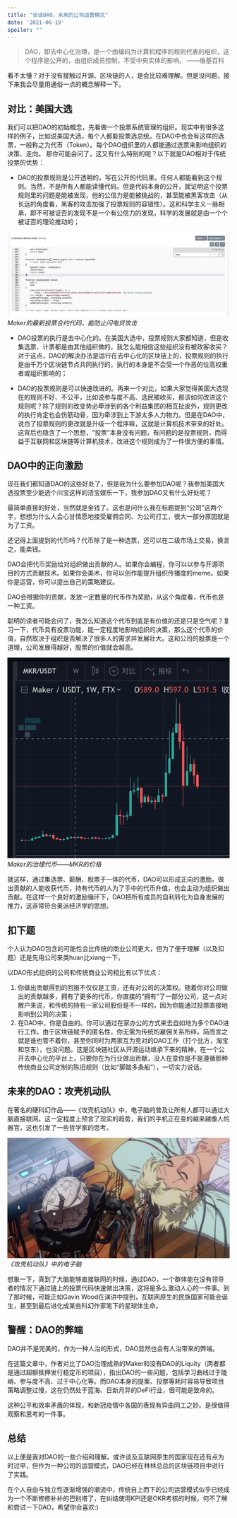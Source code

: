 ```yaml
---
title: "谈谈DAO，未来的公司运营模式"
date: '2021-06-19'
spoiler: ""
---
```


> DAO，即去中心化治理，是一个由编码为计算机程序的规则代表的组织，这个程序是公开的，由组织成员控制，不受中央实体的影响。 ——维基百科

看不太懂？对于没有接触过开源、区块链的人，是会比较难理解。但是没问题，接下来我会尽量用通俗一点的概念解释一下。

## 对比：美国大选

我们可以把DAO的初始概念，先看做一个投票系统管理的组织。现实中有很多这样的例子，比如说美国大选，每个人都能投票选总统。在DAO中也会有这样的选票，一般称之为代币（Token）。每个DAO组织里的人都能通过选票来影响组织的决策、走向。 那你可能会问了，这又有什么特别的呢？以下就是DAO相对于传统投票的优势：

- DAO的投票规则是公开透明的，写在公开的代码里。任何人都能看到这个规则。当然，不是所有人都能读懂代码。但是代码本身的公开，就证明这个投票规则里的问题是能被发现，他的公信力是能被挑战的，甚至能被黑客攻击（从长远的角度看，黑客的攻击加强了投票规则的容错性）。这和科学主义一脉相承，即不可被证否的发现不是一个有公信力的发现，科学的发展就是由一个个被证否的理论推动的；

![Maker的最新投票合约代码，能防止闪电贷攻击](./makerdao-vote-to-avoid-flashloan-attack.png)
*Maker的最新投票合约代码，能防止闪电贷攻击*

- DAO投票的执行是去中心化的。在美国大选中，投票规则大家都知道，但是收集选票、计票都是由其他组织做的，我怎么能相信这些组织没有被政客收买？对于这点，DAO的解决办法是运行在去中心化的区块链上的，投票规则的执行是由千万个区块链节点共同执行的，执行的本身是不会受一个作恶的位高权重者或组织影响的；

- DAO的投票规则是可以快速改进的。再来一个对比，如果大家觉得美国大选现在的规则不好、不公平，比如说参与度不高、选民被收买，那该如何改进这个规则呢？除了规则的改变势必牵涉到的各个利益集团的相互扯皮外，规则更改的执行肯定也会伤筋动骨，因为牵涉到上下游太多人力物力。但是在DAO中，说白了投票规则的更改就是升级一个程序嘛，这就是计算机技术带来的好处。这背后也隐含了一个思想，“投票”本身没有问题，有问题的是投票规则，而得益于互联网和区块链等计算机技术，改进这个规则成为了一件很方便的事情。

## DAO中的正向激励

现在我们都知道DAO的这些好处了，但是我为什么要参加DAO呢？我参加美国大选投票至少能选个川宝这样的活宝娱乐一下，我参加DAO又有什么好处呢？

最简单直接的好处，当然就是金钱了。这也是问什么我在标题提到“公司”这两个字，想想为什么人会心甘情愿地接受雇佣合同、为公司打工，很大一部分原因就是为了工资。 

还记得上面提到的代币吗？代币除了是一种选票，还可以在二级市场上交易，换言之，能卖钱。

DAO会把代币奖励给对组织做出贡献的人。如果你会编程，你可以以参与开源项目的方式贡献技术。如果你会美术，你可以创作能提升组织传播度的meme。如果你是运营，你可以提出自己的策略建议。 

DAO会根据你的贡献，发放一定数量的代币作为奖励，从这个角度看，代币也是一种工资。 

聪明的读者可能会问了，我怎么知道这个代币到底是有价值的还是只是空气呢？复习一下，代币具有投票功能，能一定程度地影响组织的决策，那么这个代币的价值，自然取决于组织是否解决了很多人的需求并发展壮大。这和公司的股票是一个道理，公司发展得越好，股票的价值就会越高。

![Maker的治理代币——MKR的价格](./mkr-price.png)
*Maker的治理代币——MKR的价格*

就这样，通过集选票、薪酬、股票于一体的代币，DAO可以形成正向的激励。做出贡献的人能收获代币，持有代币的人为了手中的代币升值，也会主动为组织做出贡献。在这样一个良好的激励循环下，DAO把所有成员的自利转化为自身发展的推力，这非常符合奥派经济学的思想。

## 扣下题

个人认为DAO包含的可能性会比传统的商业公司更大，但为了便于理解（以及扣题）还是先用公司来类huan比xiang一下。

以DAO形式组织的公司和传统商业公司相比有以下优点：

1. 你做出贡献得到的回报不仅仅是工资，还有对公司的决策权。随着你对公司做出的贡献越多，拥有了更多的代币，你直接的“拥有”了一部分公司，这一点对散户来说，和传统的持有一家公司股份是不一样的，因为你能通过投票直接地影响到公司的决策；
2. 在DAO中，你是自由的。你可以通过在家办公的方式来去自如地为多个DAO进行工作。由于区块链赋予的匿名性，你无需为传统的雇佣关系所绊。简而言之就是谁也管不着你，甚至你同时为两家互为竞对的DAO工作（打个比方，淘宝和京东），也没问题。这是区块链社区从开源运动继承下来的精神，在一个公开去中心化的平台上，只要你在为行业做出贡献，没人在意你是不是遵循那种传统商业公司定制的陈旧规则（比如“脚踏多条船”），一切实力说话。

## 未来的DAO：攻壳机动队

在著名的硬科幻作品——《攻壳机动队》中，电子脑的普及让所有人都可以通过大脑直接联网。这一定程度上预言了现实的趋势，我们的手机正在变的越来越像人的器官，这也引发了一些哲学家的思考。

![攻壳机动队中的电子脑](./ghost-in-the-shell.jpeg)
*《攻壳机动队》中的电子脑*

想象一下，真到了大脑能够直接联网的时候，通过DAO，一个群体能在没有领导者的情况下通过链上的投票代码快速做出决策，这将是多么激动人心的一件事。到了那时候，可能正如Gavin Wood在演讲中提到，互联网原生的民族国家可能会诞生，甚至到最后进化成某些科幻作家笔下的星球体生命。

## 警醒：DAO的弊端

DAO并不是完美的，作为一种人治的形式，DAO显然也会有人治带来的弊端。

在这篇文章中，作者对比了DAO治理成熟的Maker和没有DAO的Liquity（两者都是通过超额抵押发行稳定币的项目），指出DAO的一些问题，包括学习曲线过于陡峭、参与度不高、过于中心化等。而DAO本身的提案、投票等耗时容易导致项目策略调整过慢，这在仍然处于蓝海、日新月异的DeFi行业，很可能是致命的。

这种公平和效率矛盾的体现，和新冠疫情中各国的表现有异曲同工之妙。是很值得观察和思考的一件事。

## 总结

以上便是我对DAO的一些介绍和理解。或许谈及互联网原生的国家现在还有点为时过早，但作为一种公司的运营模式，DAO已经在林林总总的区块链项目中进行了实践。

在个人自由与独立性逐渐增强的潮流中，传统自上而下的公司运营模式似乎已经成为一个不断修修补补的巴别塔了，在纠结使用KPI还是OKR考核的时候，何不了解和尝试一下DAO，希望你会喜欢:)
